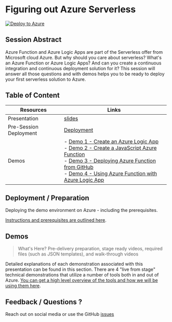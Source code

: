 # Figuring out Azure Serverless

[![Deploy to Azure](https://img.shields.io/badge/Deploy%20To-Azure-blue?logo=microsoft-azure)](https://portal.azure.com/?WT.mc_id=dotnet-0000-frbouche#create/Microsoft.Template/uri/https%3A%2F%2Fraw.githubusercontent.com%2Fmicrosoft%2Fignite-learning-paths-training-afun%2Fmaster%2Fafun95%2Fdeployment%2FdeployAzure.json?WT.mc_id=frbouche-github-event) 

## Session Abstract

Azure Function and Azure Logic Apps are part of the Serverless offer from Microsoft cloud Azure. But why should you care about serverless? What's an Azure Function or Azure Logic Apps? And can you create a continuous integration and continuous deployment solution for it? This session will answer all those questions and with demos helps you to be ready to deploy your first serverless solution to Azure.


## Table of Content

| Resources              | Links                            |
|------------------------|----------------------------------|
| Presentation           | [slides](presentation/How-Can-I-Use-Azure-Serverless-Services-in-My-Projects.pptx) |
| Pre-Session Deployment | [Deployment](deployment/README.md) |
| Demos                  | - [Demo 1 - Create an Azure Logic App](demos/readme.md#demo-1---Azure-logic-app-demo)            <br/>- [Demo 2 - Create a JavaScript Azure Function](demos/readme.md#demo-2---javascript-function-demo)<br/>- [Demo 3 - Deploying Azure Function from GitHub](demos/readme.md#demo-3---deploying-from-github-demo) <br/>- [Demo 4 - Using Azure Function with Azure Logic App](demos/readme.md#demo-4---using-azure-function-with-azure-logic-app) |


## Deployment / Preparation

Deploying the demo environment on Azure - including the prerequisites.

[Instructions and prerequisites are outlined here](deployment/README.md). 


## Demos

> What's Here? Pre-delivery preparation, stage ready videos, required files (such as JSON templates), and walk-through videos

Detailed explanations of each demonstration associated with this presentation can be found in this section. There are 4 "live from stage" technical demonstrations that utilize a number of tools both in and out of Azure. [You can get a high level overview of the tools and how we will be using them here](demos/readme.md).


## Feedback / Questions ?

Reach out on social media or use the GitHub [issues](https://github.com/FBoucher/GitHub-to-Azure-Serverless-Automatically/issues)